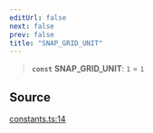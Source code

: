 ```yaml
---
editUrl: false
next: false
prev: false
title: "SNAP_GRID_UNIT"
---
```


> **`const`** **SNAP\_GRID\_UNIT**: `1` = `1`

## Source

[constants.ts:14](https://github.com/nodenogg-in/alpha-p2p/blob/b2606a07ac492cf6a35305dd9d2261575053d888/packages/infinitykit/src/constants.ts#L14)
